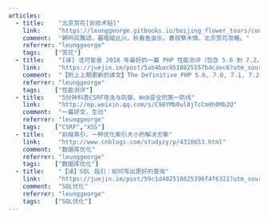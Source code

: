 ```yaml
---
articles:
  - title:    "北京赏花[非技术贴]"
    link:     "https://leunggeorge.gitbooks.io/beijing_flower_tours/content/"
    comment:  "朝吟风雅颂，暮唱赋比兴。秋看鱼虫乐，春观草木情。北京赏花攻略。"
    referrer: "leunggeorge"
    tags:    ["赏花"]
  - title:    "[译] 这可能是 2018 年最好的一篇 PHP 性能测评（包含 5.6 到 7.2，以及 HHVM）"
    link:     "https://juejin.im/post/5ab4bac9518825557b4caec6?utm_source=gold_browser_extension"
    comment:  "【附上上期更新的译文】The Definitive PHP 5.6, 7.0, 7.1, 7.2 & HHVM Benchmarks (2018)."
    referrer: "leunggeorge"
    tags:    ["性能测评"]
  - title:    "5分钟科普CSRF攻击与防御，Web安全的第一防线"
    link:     "http://mp.weixin.qq.com/s/C98YMb0ul8jTcCm0h0Mb2Q"
    comment:  "一篇好文，生动"
    referrer: "leunggeorge"
    tags:    ["CSRF","XSS"]
  - title:    "前缀索引，一种优化索引大小的解决方案"
    link:     "http://www.cnblogs.com/studyzy/p/4310653.html"
    comment:  "数据库优化"
    referrer: "leunggeorge"
    tags:    ["数据库优化"]
  - title:    "【译】SQL 指引：如何写出更好的查询"
    link:     "https://juejin.im/post/59c1d402518825396f4f6321?utm_source=gold-miner&utm_medium=readme&utm_campaign=github&from=singlemessage&isappinstalled=0"
    comment:  "SQL优化"
    referrer: "leunggeorge"
    tags:    ["SQL优化"]
---
```

